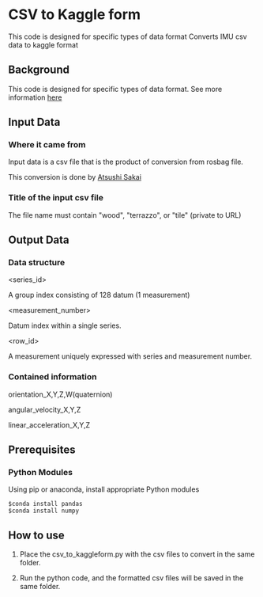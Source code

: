# CSV to Kaggle form 
 This code is designed for specific types of data format
 Converts IMU csv data to kaggle format

## Background
This code is designed for specific types of data format. 
See more information [here](https://www.kaggle.com/jesucristo/1-smart-robots-most-complete-notebook/notebook)

## Input Data

### Where it came from

Input data is a csv file that is the product of conversion from rosbag file.

This conversion is done by [Atsushi Sakai](https://github.com/AtsushiSakai/rosbag_to_csv)

### Title of the input csv file

The file name must contain "wood", "terrazzo", or "tile" (private to URL)

## Output Data

### Data structure

<series_id>          

A group index consisting of 128 datum (1 measurement)

<measurement_number> 

Datum index within a single series.

<row_id>             

A measurement uniquely expressed with series and measurement number.

### Contained information

orientation_X,Y,Z,W(quaternion) 

angular_velocity_X,Y,Z 

linear_acceleration_X,Y,Z


## Prerequisites

### Python Modules

Using pip or anaconda, install appropriate Python modules

```
$conda install pandas
$conda install numpy
```

## How to use

1. Place the csv_to_kaggleform.py with the csv files to convert in the same folder.


2. Run the python code, and the formatted csv files will be saved in the same folder.


